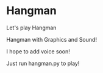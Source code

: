 # Hangman
Let's play Hangman

Hangman with Graphics and Sound!

I hope to add voice soon!

Just run hangman.py to play!
